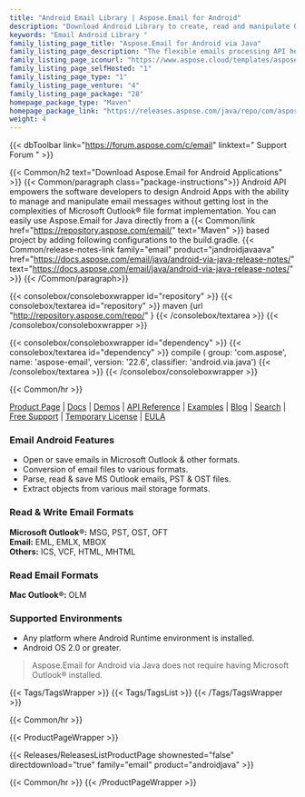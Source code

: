 ```yaml
---
title: "Android Email Library | Aspose.Email for Android"
description: "Download Android Library to create, read and manipulate Outlook MSG, PST, EML and MHT files from within an Android application. It provides the ability to manipulate message headers, contents, attachments, and MAPI properties as per the application specifications. "
keywords: "Email Android Library "
family_listing_page_title: "Aspose.Email for Android via Java"
family_listing_page_description: "The flexible emails processing API helps the developers manipulate Outlook email file formats from within Android applications. Aspose.Email for Android via Java has no dependencies other than Android Runtime therefore it does not need any other software to work."
family_listing_page_iconurl: "https://www.aspose.cloud/templates/aspose/App_Themes/V3/images/email/272x272/aspose_email-for-android-min.png"
family_listing_page_selfHosted: "1"
family_listing_page_type: "1"
family_listing_page_venture: "4"
family_listing_page_package: "28"
homepage_package_type: "Maven"
homepage_package_link: "https://releases.aspose.com/java/repo/com/aspose/aspose-email/"
weight: 4
---
```


{{< dbToolbar link="https://forum.aspose.com/c/email" linktext=" Support Forum " >}}

{{< Common/h2 text="Download Aspose.Email for Android Applications"  >}}
{{< Common/paragraph class="package-instructions">}}
Android API empowers the software developers to design Android Apps with the ability to manage and manipulate email messages without getting lost in the complexities of Microsoft Outlook&reg; file format implementation.
You can easily use Aspose.Email for Java directly from a {{< Common/link href="https://repository.aspose.com/email/" text="Maven"  >}} based project by adding following configurations to the build.gradle.
{{< Common/release-notes-link family="email" product="jandroidjavaava" href="https://docs.aspose.com/email/java/android-via-java-release-notes/" text="https://docs.aspose.com/email/java/android-via-java-release-notes/"  >}} 
{{< /Common/paragraph>}}

{{< consolebox/consoleboxwrapper id="repository" >}}
   {{< consolebox/textarea id="repository" >}}
      maven {url "http://repository.aspose.com/repo/" }
   {{< /consolebox/textarea >}}
{{< /consolebox/consoleboxwrapper >}}

{{< consolebox/consoleboxwrapper id="dependency" >}}
   {{< consolebox/textarea id="dependency" >}}
      compile (
         group: 'com.aspose',
         name: 'aspose-email',
         version: '22.6',
         classifier: 'android.via.java')
   {{< /consolebox/textarea >}}
{{< /consolebox/consoleboxwrapper >}}

{{< Common/hr >}}

[Product Page](https://products.aspose.com/email/android-java/) | [Docs](https://docs.aspose.com/email/androidjava/) | [Demos](https://products.aspose.app/email/family) | [API Reference](https://reference.aspose.com/email/java) | [Examples](https://github.com/aspose-email/Aspose.Email-for-Java) | [Blog](https://blog.aspose.com/category/email/) | [Search](https://search.aspose.com/) | [Free Support](https://forum.aspose.com/c/email/12) | [Temporary License](https://purchase.aspose.com/temporary-license) | [EULA](https://about.aspose.com/legal/eula/)

### Email Android Features

- Open or save emails in Microsoft Outlook & other formats.
- Conversion of email files to various formats.
- Parse, read & save MS Outlook emails, PST & OST files.
- Extract objects from various mail storage formats.

### Read & Write Email Formats

**Microsoft Outlook&reg;:** MSG, PST, OST, OFT\
**Email:** EML, EMLX, MBOX\
**Others:** ICS, VCF, HTML, MHTML

### Read Email Formats

**Mac Outlook&reg;:** OLM

### Supported Environments

- Any platform where Android Runtime environment is installed.
- Android OS 2.0 or greater.

> Aspose.Email for Android via Java does not require having Microsoft Outlook&reg; installed.

{{< Tags/TagsWrapper >}}
{{< Tags/TagsList >}}
{{< /Tags/TagsWrapper >}}

{{< Common/hr >}}

{{< ProductPageWrapper >}}

<!-- ReleasesListProductPage-->

{{< Releases/ReleasesListProductPage shownested="false"  directdownload="true" family="email" product="androidjava" >}}

<!-- /ReleasesListProductPage-->

{{< Common/hr >}}
{{< /ProductPageWrapper >}}
